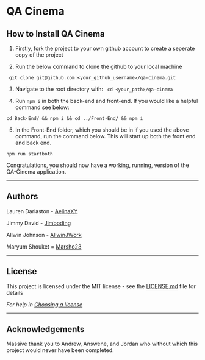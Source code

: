 # QA Cinema

## How to Install QA Cinema

1. Firstly, fork the project to your own github account to create a seperate copy of the project

2. Run the below command to clone the github to your local machine

` git clone git@github.com:<your_github_username>/qa-cinema.git`

3. Navigate to the root directory with:
   ` cd <your_path>/qa-cinema`

4. Run `npm i` in both the back-end and front-end. If you would like a helpful command see below:

`cd Back-End/ && npm i && cd ../Front-End/ && npm i`

5. In the Front-End folder, which you should be in if you used the above command, run the command below. This will start up both the front end and back end.

`npm run startboth`

Congratulations, you should now have a working, running, version of the QA-Cinema application.

---

## Authors

Lauren Darlaston - [AelinaXY](https://github.com/AelinaXY/)

Jimmy David - [Jimboding](https://github.com/jimbobding)

Allwin Johnson - [AllwinJWork](https://github.com/AllwinJWork)

Maryum Shouket = [Marsho23](https://github.com/marsho23)

---

## License

This project is licensed under the MIT license - see the [LICENSE.md](LICENSE.md) file for details

_For help in [Choosing a license](https://choosealicense.com/)_

---

## Acknowledgements

Massive thank you to Andrew, Answene, and Jordan who without which this project would never have been completed.
